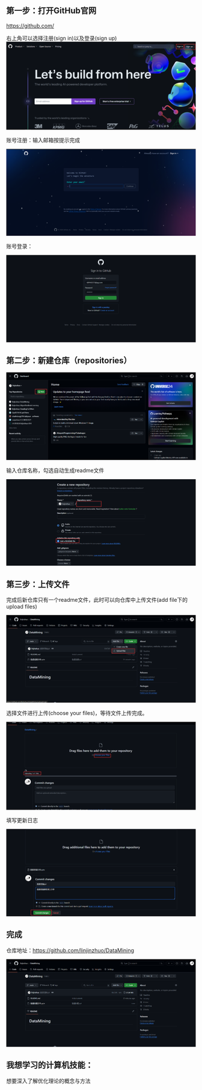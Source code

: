 ## 第一步：打开GitHub官网

https://github.com/

右上角可以选择注册(sign in)以及登录(sign up)![](/images/image-20240425150940230.png)

账号注册：输入邮箱按提示完成

![](/images/image-20240425151953382.png)

账号登录：

![](/images/image-20240425152344527.png)

## 第二步：新建仓库（repositories）

![](/images/image-20240425152711847.png)

输入仓库名称，勾选自动生成readme文件

![](/images/image-20240425153226460.png)

## 第三步：上传文件

完成后新仓库只有一个readme文件，此时可以向仓库中上传文件(add file下的upload files)

![](/images/image-20240425153653442.png)

选择文件进行上传(choose your files)，等待文件上传完成。

![](/images/image-20240425145929704.png)

填写更新日志

![](/images/image-20240425150412470.png)

## 完成

仓库地址：https://github.com/linjinzhuo/DataMining

![](/images/image-20240425150454592.png)

## 我想学习的计算机技能：

想要深入了解优化理论的概念与方法
